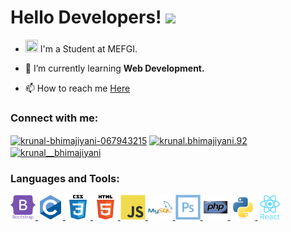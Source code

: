 <!-- <p><img align="center" src="https://github.com/KrunalKB/KrunalKB/blob/main/KB.GIF" width="500" height="300"/></p> -->
<h1 align="left"> Hello  Developers! <img src="https://raw.githubusercontent.com/MartinHeinz/MartinHeinz/master/wave.gif" width="30px"> </h1>


- <img src="https://user-images.githubusercontent.com/84042512/133250672-40da1df0-13e0-4fde-a62b-02dc30e62e0e.png" width="20px" height="20px"> I'm a Student at MEFGI.
- 🌱 I’m currently learning **Web Development.**

- 📫 How to reach me <a href="mailto:krunalbhimajiyani11@gmail.com"> Here</a>

<h3 align="left">Connect with me:</h3>
<p align="left">
<a href="https://linkedin.com/in/krunal-bhimajiyani-067943215" target="blank"><img align="center" src="https://raw.githubusercontent.com/rahuldkjain/github-profile-readme-generator/master/src/images/icons/Social/linked-in-alt.svg" alt="krunal-bhimajiyani-067943215" height="30" width="40" /></a>
<a href="https://fb.com/krunal.bhimajiyani.92" target="blank"><img align="center" src="https://raw.githubusercontent.com/rahuldkjain/github-profile-readme-generator/master/src/images/icons/Social/facebook.svg" alt="krunal.bhimajiyani.92" height="30" width="40" /></a>
<a href="https://instagram.com/krunal__bhimajiyani" target="blank"><img align="center" src="https://raw.githubusercontent.com/rahuldkjain/github-profile-readme-generator/master/src/images/icons/Social/instagram.svg" alt="krunal__bhimajiyani" height="30" width="40" /></a>
</p>

<h3 align="left"> Languages and Tools:</h3>
<p align="left"> <a href="https://getbootstrap.com" target="_blank"> <img src="https://raw.githubusercontent.com/devicons/devicon/master/icons/bootstrap/bootstrap-plain-wordmark.svg" alt="bootstrap" width="40" height="40"/> </a> <a href="https://www.cprogramming.com/" target="_blank"> <img src="https://raw.githubusercontent.com/devicons/devicon/master/icons/c/c-original.svg" alt="c" width="40" height="40"/> </a> <a href="https://www.w3schools.com/css/" target="_blank"> <img src="https://raw.githubusercontent.com/devicons/devicon/master/icons/css3/css3-original-wordmark.svg" alt="css3" width="40" height="40"/> </a> <a href="https://www.w3.org/html/" target="_blank"> <img src="https://raw.githubusercontent.com/devicons/devicon/master/icons/html5/html5-original-wordmark.svg" alt="html5" width="40" height="40"/> </a> <a href="https://developer.mozilla.org/en-US/docs/Web/JavaScript" target="_blank"> <img src="https://raw.githubusercontent.com/devicons/devicon/master/icons/javascript/javascript-original.svg" alt="javascript" width="40" height="40"/> </a> <a href="https://www.mysql.com/" target="_blank"> <img src="https://raw.githubusercontent.com/devicons/devicon/master/icons/mysql/mysql-original-wordmark.svg" alt="mysql" width="40" height="40"/> </a> <a href="https://www.photoshop.com/en" target="_blank"> <img src="https://raw.githubusercontent.com/devicons/devicon/master/icons/photoshop/photoshop-line.svg" alt="photoshop" width="40" height="40"/> </a> <a href="https://www.php.net" target="_blank"> <img src="https://raw.githubusercontent.com/devicons/devicon/master/icons/php/php-original.svg" alt="php" width="40" height="40"/> </a> <a href="https://www.python.org" target="_blank"> <img src="https://raw.githubusercontent.com/devicons/devicon/master/icons/python/python-original.svg" alt="python" width="40" height="40"/> </a> <a href="https://reactjs.org/" target="_blank"> <img src="https://raw.githubusercontent.com/devicons/devicon/master/icons/react/react-original-wordmark.svg" alt="react" width="40" height="40"/> </a> </p>



<!---
KrunalKB/KrunalKB is a ✨ special ✨ repository because its `README.md` (this file) appears on your GitHub profile.
You can click the Preview link to take a look at your changes.
--->
